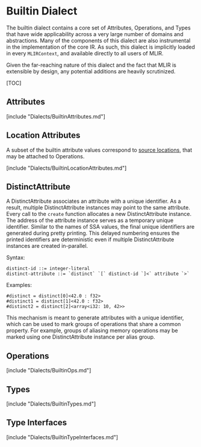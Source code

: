 # Builtin Dialect

The builtin dialect contains a core set of Attributes, Operations, and Types
that have wide applicability across a very large number of domains and
abstractions. Many of the components of this dialect are also instrumental in
the implementation of the core IR. As such, this dialect is implicitly loaded in
every `MLIRContext`, and available directly to all users of MLIR.

Given the far-reaching nature of this dialect and the fact that MLIR is
extensible by design, any potential additions are heavily scrutinized.

[TOC]

## Attributes

[include "Dialects/BuiltinAttributes.md"]

## Location Attributes

A subset of the builtin attribute values correspond to
[source locations](../Diagnostics.md/#source-locations), that may be attached to
Operations.

[include "Dialects/BuiltinLocationAttributes.md"]

## DistinctAttribute

A DistinctAttribute associates an attribute with a unique identifier.
As a result, multiple DistinctAttribute instances may point to the same
attribute. Every call to the `create` function allocates a new
DistinctAttribute instance. The address of the attribute instance serves as a
temporary unique identifier. Similar to the names of SSA values, the final
unique identifiers are generated during pretty printing. This delayed
numbering ensures the printed identifiers are deterministic even if
multiple DistinctAttribute instances are created in-parallel.

Syntax:

```
distinct-id ::= integer-literal
distinct-attribute ::= `distinct` `[` distinct-id `]<` attribute `>`
```

Examples:

```mlir
#distinct = distinct[0]<42.0 : f32>
#distinct1 = distinct[1]<42.0 : f32>
#distinct2 = distinct[2]<array<i32: 10, 42>>
```

This mechanism is meant to generate attributes with a unique
identifier, which can be used to mark groups of operations that share a
common property. For example, groups of aliasing memory operations may be
marked using one DistinctAttribute instance per alias group.

## Operations

[include "Dialects/BuiltinOps.md"]

## Types

[include "Dialects/BuiltinTypes.md"]

## Type Interfaces

[include "Dialects/BuiltinTypeInterfaces.md"]
